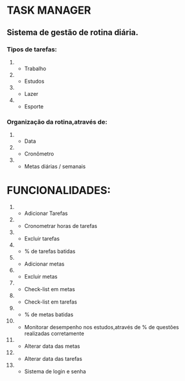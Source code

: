 # TASK MANAGER

## Sistema de gestão de rotina diária.
### Tipos de tarefas:
1. - Trabalho
2. - Estudos
3. - Lazer
4. - Esporte
### Organização da rotina,através de:
1. - Data
2. - Cronômetro
3. - Metas diárias / semanais

# FUNCIONALIDADES:
1. - Adicionar Tarefas
2. - Cronometrar horas de tarefas
3. - Excluir tarefas
4. - % de tarefas batidas
5. - Adicionar metas
6. - Excluir metas 
7. - Check-list em metas
8. - Check-list em tarefas
9. - % de metas batidas
10. - Monitorar desempenho nos estudos,através de % de questões realizadas corretamente
11. - Alterar data das metas
12. - Alterar data das tarefas
13. - Sistema de login e senha


